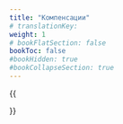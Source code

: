 ```yaml
---
title: "Компенсации"
# translationKey: 
weight: 1
# bookFlatSection: false
bookToc: false
#bookHidden: true
#bookCollapseSection: true
---
```


{{<section>}}
